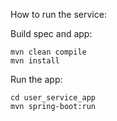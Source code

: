 How to run the service:

Build spec and app:

    mvn clean compile
    mvn install

Run the app:

    cd user_service_app
    mvn spring-boot:run